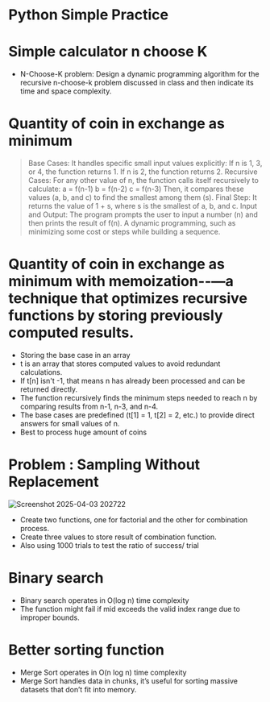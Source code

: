 # Python Simple Practice
# Simple calculator n choose K
* N-Choose-K problem:
Design a dynamic programming algorithm for the recursive n-choose-k problem discussed in class and then indicate its time and space complexity.
# Quantity of coin in exchange as minimum
> Base Cases: It handles specific small input values explicitly:
If n is 1, 3, or 4, the function returns 1.
If n is 2, the function returns 2.
> Recursive Cases:
For any other value of n, the function calls itself recursively to calculate:
a = f(n-1)
b = f(n-2)
c = f(n-3)
Then, it compares these values (a, b, and c) to find the smallest among them (s).
> Final Step:
It returns the value of 1 + s, where s is the smallest of a, b, and c.
> Input and Output:
The program prompts the user to input a number (n) and then prints the result of f(n).
> A dynamic programming, such as minimizing some cost or steps while building a sequence.
# Quantity of coin in exchange as minimum with memoization--—a technique that optimizes recursive functions by storing previously computed results.
* Storing the base case in an array
* t is an array that stores computed values to avoid redundant calculations.
* If t[n] isn't -1, that means n has already been processed and can be returned directly.
* The function recursively finds the minimum steps needed to reach n by comparing results from n-1, n-3, and n-4.
* The base cases are predefined (t[1] = 1, t[2] = 2, etc.) to provide direct answers for small values of n.
* Best to process huge amount of coins
# Problem : Sampling Without Replacement
![Screenshot 2025-04-03 202722](https://github.com/user-attachments/assets/9b65d130-d9c5-4dd5-b98d-d1238fc8c08a)
* Create two functions, one for factorial and the other for combination process.
* Create three values to store result of combination function.
* Also using 1000 trials to test the ratio of success/ trial
# Binary search
* Binary search operates in O(log n) time complexity
* The function might fail if mid exceeds the valid index range due to improper bounds.
# Better sorting function
* Merge Sort operates in O(n log n) time complexity
* Merge Sort handles data in chunks, it’s useful for sorting massive datasets that don’t fit into memory.

